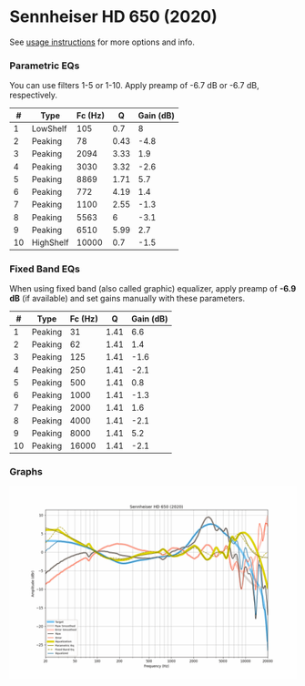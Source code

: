 # Sennheiser HD 650 (2020)
See [usage instructions](https://github.com/jaakkopasanen/AutoEq#usage) for more options and info.

### Parametric EQs
You can use filters 1-5 or 1-10. Apply preamp of -6.7 dB or -6.7 dB, respectively.

|   # | Type      |   Fc (Hz) |    Q |   Gain (dB) |
|-----|-----------|-----------|------|-------------|
|   1 | LowShelf  |       105 | 0.7  |         8   |
|   2 | Peaking   |        78 | 0.43 |        -4.8 |
|   3 | Peaking   |      2094 | 3.33 |         1.9 |
|   4 | Peaking   |      3030 | 3.32 |        -2.6 |
|   5 | Peaking   |      8869 | 1.71 |         5.7 |
|   6 | Peaking   |       772 | 4.19 |         1.4 |
|   7 | Peaking   |      1100 | 2.55 |        -1.3 |
|   8 | Peaking   |      5563 | 6    |        -3.1 |
|   9 | Peaking   |      6510 | 5.99 |         2.7 |
|  10 | HighShelf |     10000 | 0.7  |        -1.5 |

### Fixed Band EQs
When using fixed band (also called graphic) equalizer, apply preamp of **-6.9 dB** (if available) and set gains manually with these parameters.

|   # | Type    |   Fc (Hz) |    Q |   Gain (dB) |
|-----|---------|-----------|------|-------------|
|   1 | Peaking |        31 | 1.41 |         6.6 |
|   2 | Peaking |        62 | 1.41 |         1.4 |
|   3 | Peaking |       125 | 1.41 |        -1.6 |
|   4 | Peaking |       250 | 1.41 |        -2.1 |
|   5 | Peaking |       500 | 1.41 |         0.8 |
|   6 | Peaking |      1000 | 1.41 |        -1.3 |
|   7 | Peaking |      2000 | 1.41 |         1.6 |
|   8 | Peaking |      4000 | 1.41 |        -2.1 |
|   9 | Peaking |      8000 | 1.41 |         5.2 |
|  10 | Peaking |     16000 | 1.41 |        -2.1 |

### Graphs
![](./Sennheiser%20HD%20650%20(2020).png)

